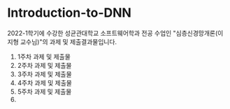 # Introduction-to-DNN
2022-1학기에 수강한 성균관대학교 소프트웨어학과 전공 수업인
"심층신경망개론(이지형 교수님)"의 과제 및 제출결과물입니다.

1. 1주차 과제 및 제출물
2. 2주차 과제 및 제출물
3. 3주차 과제 및 제출물
4. 4주차 과제 및 제출물
5. 5주차 과제 및 제출물
6. 

